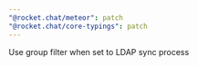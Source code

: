 ```yaml
---
"@rocket.chat/meteor": patch
"@rocket.chat/core-typings": patch
---
```


Use group filter when set to LDAP sync process
